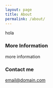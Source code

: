 ```yaml
---
layout: page
title: About
permalink: /about/
---
```


hola

### More Information

more information

### Contact me

[email@domain.com](mailto:email@domain.com)